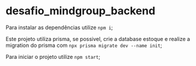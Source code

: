 # desafio_mindgroup_backend

Para instalar as dependências utilize `npm i`;

Este projeto utiliza prisma, se possivel, crie a database estoque e realize a migration do prisma com `npx prisma migrate dev --name init`;

Para iniciar o projeto utilize `npm start`;
